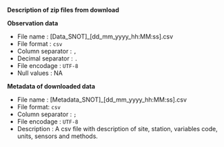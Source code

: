 **Description of zip files from download**

**Observation data**

- File name : [Data_SNOT]_[dd_mm_yyyy_hh:MM:ss].csv
- File format : `csv`
- Column separator : `,`
- Decimal separator : `.`
- File encodage : `UTF-8`
- Null values : NA

**Metadata of downloaded data**

- File name : [Metadata_SNOT]_[dd_mm_yyyy_hh:MM:ss].csv
- File format: `csv`
- Column separator : `;`
- File encodage : `UTF-8`
- Description : A csv file with description of site, station, variables code, units, sensors and methods.
